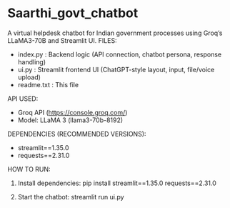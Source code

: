 # Saarthi_govt_chatbot
A virtual helpdesk chatbot for Indian government processes using Groq’s LLaMA3-70B and Streamlit UI.
FILES:
- index.py          : Backend logic (API connection, chatbot persona, response handling)
- ui.py             : Streamlit frontend UI (ChatGPT-style layout, input, file/voice upload)
- readme.txt        : This file

API USED:
- Groq API (https://console.groq.com/)
- Model: LLaMA 3 (llama3-70b-8192)

DEPENDENCIES (RECOMMENDED VERSIONS):
- streamlit==1.35.0
- requests==2.31.0

HOW TO RUN:
1. Install dependencies:
   pip install streamlit==1.35.0 requests==2.31.0

2. Start the chatbot:
   streamlit run ui.py
